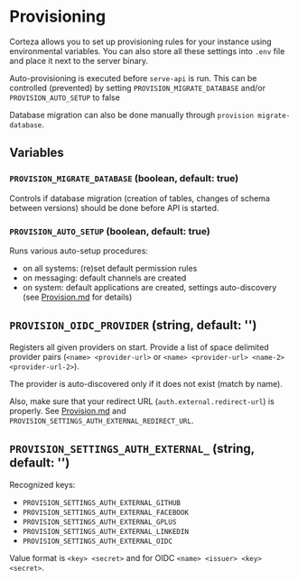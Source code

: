# Provisioning 

Corteza allows you to set up provisioning rules for your instance using environmental variables.
You can also store all these settings into `.env` file and place it next to the server binary. 

Auto-provisioning is executed before `serve-api` is run. This can be controlled (prevented) by setting `PROVISION_MIGRATE_DATABASE` and/or `PROVISION_AUTO_SETUP` to false

Database migration can also be done manually through `provision migrate-database`.

## Variables

### `PROVISION_MIGRATE_DATABASE` (boolean, default: true)
Controls if database migration (creation of tables, changes of schema between versions) should be done before API is started.

### `PROVISION_AUTO_SETUP` (boolean, default: true)

Runs various auto-setup procedures:
 - on all systems: (re)set default permission rules 
 - on messaging: default channels are created
 - on system: default applications are created, settings auto-discovery (see [Provision.md](Provision.md) for details)

## `PROVISION_OIDC_PROVIDER` (string, default: '')

Registers all given providers on start.
Provide a list of space delimited provider pairs (`<name> <provider-url>` or 
`<name> <provider-url> <name-2> <provider-url-2>`). 

The provider is auto-discovered only if it does not exist (match by name).

Also, make sure that your redirect URL (`auth.external.redirect-url`) is properly. See [Provision.md](Provision.md) 
and `PROVISION_SETTINGS_AUTH_EXTERNAL_REDIRECT_URL`.

## `PROVISION_SETTINGS_AUTH_EXTERNAL_` (string, default: '')

Recognized keys:

 - `PROVISION_SETTINGS_AUTH_EXTERNAL_GITHUB`
 - `PROVISION_SETTINGS_AUTH_EXTERNAL_FACEBOOK`
 - `PROVISION_SETTINGS_AUTH_EXTERNAL_GPLUS`
 - `PROVISION_SETTINGS_AUTH_EXTERNAL_LINKEDIN`
 - `PROVISION_SETTINGS_AUTH_EXTERNAL_OIDC`

Value format is `<key> <secret>` and for OIDC `<name> <issuer> <key> <secret>`.
